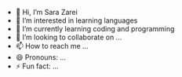 - 👋 Hi, I’m Sara Zarei
- 👀 I’m interested in learning languages
- 🌱 I’m currently learning coding and programming
- 💞️ I’m looking to collaborate on ...
- 📫 How to reach me ...
- 😄 Pronouns: ...
- ⚡ Fun fact: ...

<!---
SaraZa90/SaraZa90 is a ✨ special ✨ repository because its `README.md` (this file) appears on your GitHub profile.
You can click the Preview link to take a look at your changes.
--->
